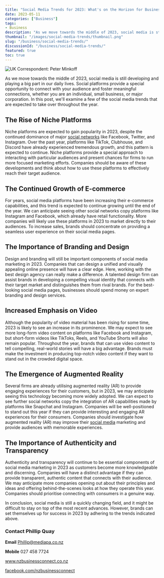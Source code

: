 ```yaml
---
title: "Social Media Trends for 2023: What's on the Horizon for Businesses and Individuals?"
date: 2023-05-11
categories: ["Business"]
tags:
- Business
description: "As we move towards the middle of 2023, social media is still developing and playing a big part in our daily lives. Social platforms provide a special opportunity to connect with your audience and foster meaningful connections, whether you are an individual, small business, or major corporation. In this post, we'll examine a few of the social media trends that are expected to take over throughout the year."
thumbnail: "/images/social-media-trends/thumbnail.png"
slug: "/business/social-media-trends/"
discussionId: "/business/social-media-trends/"
featured: true
toc: true
---
```

![UK Correspondent: Peter Minkoff](/images/social-media-trends/thumbnail.png)

As we move towards the middle of 2023, social media is still developing and playing a big part in our daily lives. Social platforms provide a special opportunity to connect with your audience and foster meaningful connections, whether you are an individual, small business, or major corporation. In this post, we'll examine a few of the social media trends that are expected to take over throughout the year.

## The Rise of Niche Platforms

Niche platforms are expected to gain popularity in 2023, despite the continued dominance of major [social networks](https://www.infonews.co.nz/news.cfm?id=122740) like Facebook, Twitter, and Instagram. Over the past year, platforms like TikTok, Clubhouse, and Discord have already experienced tremendous growth, and this pattern is expected to continue. Niche platforms provide a special approach to interacting with particular audiences and present chances for firms to run more focused marketing efforts. Companies should be aware of these developments and think about how to use these platforms to effectively reach their target audience.

## The Continued Growth of E-commerce

For years, social media platforms have been increasing their e-commerce capabilities, and this trend is expected to continue growing until the end of the year. We can anticipate seeing other social networks copy platforms like Instagram and Facebook, which already have retail functionality. More companies will likely use these platforms in 2023 to market directly to their audiences. To increase sales, brands should concentrate on providing a seamless user experience on their social media pages.

## The Importance of Branding and Design

Design and branding will still be important components of social media marketing in 2023. Companies that can design a unified and visually appealing online presence will have a clear edge. Here, working with the best design agency can really make a difference. A talented design firm can assist brands in developing a compelling visual identity that connects with their target market and distinguishes them from rival brands. For the best-looking social media pages, businesses should spend money on expert branding and design services.

## Increased Emphasis on Video

Although the popularity of video material has been rising for some time, 2023 is likely to see an increase in its prominence. We may expect to see more long-form video content on platforms like Facebook and Instagram, but short-form videos like TikToks, Reels, and YouTube Shorts will also remain popular. Throughout the year, brands that can use video content to tell compelling, real-world stories will have a big advantage. Brands must make the investment in producing top-notch video content if they want to stand out in the crowded digital space.

## The Emergence of Augmented Reality

Several firms are already utilising augmented reality (AR) to provide engaging experiences for their customers, but in 2023, we may anticipate seeing this technology becoming more widely adopted. We can expect to see further social networks copy the integration of AR capabilities made by platforms like Snapchat and Instagram. Companies will be well-positioned to stand out this year if they can provide interesting and engaging AR experiences for their consumers. Companies should investigate how augmented reality (AR) may improve their [social media](https://www.thebeardmag.com/lifestyle/importance-of-social-media-for-small-businesses/) marketing and provide audiences with memorable experiences.

## The Importance of Authenticity and Transparency

Authenticity and transparency will continue to be essential components of social media marketing in 2023 as customers become more knowledgeable and discerning. Companies will have a distinct advantage if they can provide transparent, authentic content that connects with their audience. We may anticipate more companies opening out about their principles and ideas and offering behind-the-scenes looks at how they operate this year. Companies should prioritise connecting with consumers in a genuine way.

In conclusion, social media is still a quickly changing field, and it might be difficult to stay on top of the most recent advances. However, brands can set themselves up for success in 2023 by adhering to the trends indicated above.

### Contact Phillip Quay

**Email** Phillip@mediapa.co.nz

**Mobile** 027 458 7724

www.nzbusinessconnect.co.nz 

[facebook.com/nzbusinessconnect](https://www.facebook.com/profile.php?id=100082975520080)